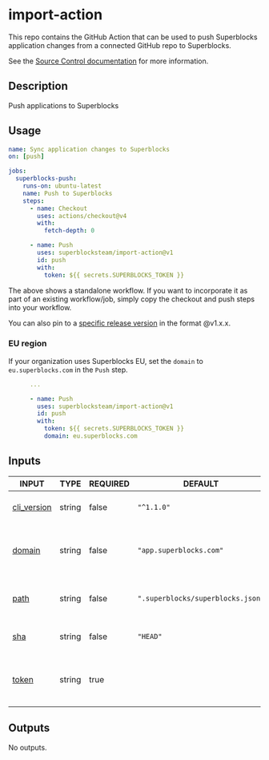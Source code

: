 # import-action

This repo contains the GitHub Action that can be used to push Superblocks application changes from a connected GitHub repo to Superblocks.

See the [Source Control documentation](https://docs.superblocks.com/development-lifecycle/source-control/) for more information.

## Description

<!-- AUTO-DOC-DESCRIPTION:START - Do not remove or modify this section -->

Push applications to Superblocks

<!-- AUTO-DOC-DESCRIPTION:END -->

## Usage

```yaml
name: Sync application changes to Superblocks
on: [push]

jobs:
  superblocks-push:
    runs-on: ubuntu-latest
    name: Push to Superblocks
    steps:
      - name: Checkout
        uses: actions/checkout@v4
        with:
          fetch-depth: 0

      - name: Push
        uses: superblocksteam/import-action@v1
        id: push
        with:
          token: ${{ secrets.SUPERBLOCKS_TOKEN }}
```

The above shows a standalone workflow. If you want to incorporate it as part of an existing workflow/job, simply copy the checkout and push steps into your workflow.

You can also pin to a [specific release version](https://github.com/superblocksteam/import-action/releases) in the format @v1.x.x.

### EU region

If your organization uses Superblocks EU, set the `domain` to `eu.superblocks.com` in the `Push` step.

```yaml
      ...

      - name: Push
        uses: superblocksteam/import-action@v1
        id: push
        with:
          token: ${{ secrets.SUPERBLOCKS_TOKEN }}
          domain: eu.superblocks.com
```

## Inputs

<!-- AUTO-DOC-INPUT:START - Do not remove or modify this section -->

|                               INPUT                               |  TYPE  | REQUIRED |              DEFAULT              |                        DESCRIPTION                        |
|-------------------------------------------------------------------|--------|----------|-----------------------------------|-----------------------------------------------------------|
| <a name="input_cli_version"></a>[cli_version](#input_cli_version) | string |  false   |            `"^1.1.0"`             |                The Superblocks CLI version                |
|        <a name="input_domain"></a>[domain](#input_domain)         | string |  false   |      `"app.superblocks.com"`      | The Superblocks domain where applications <br>are hosted  |
|           <a name="input_path"></a>[path](#input_path)            | string |  false   | `".superblocks/superblocks.json"` |   The relative path to the <br>Superblocks config file    |
|             <a name="input_sha"></a>[sha](#input_sha)             | string |  false   |             `"HEAD"`              |                Commit to push changes for                 |
|          <a name="input_token"></a>[token](#input_token)          | string |   true   |                                   |         The Superblocks access token to <br>use           |

<!-- AUTO-DOC-INPUT:END -->

## Outputs

<!-- AUTO-DOC-OUTPUT:START - Do not remove or modify this section -->
No outputs.
<!-- AUTO-DOC-OUTPUT:END -->

